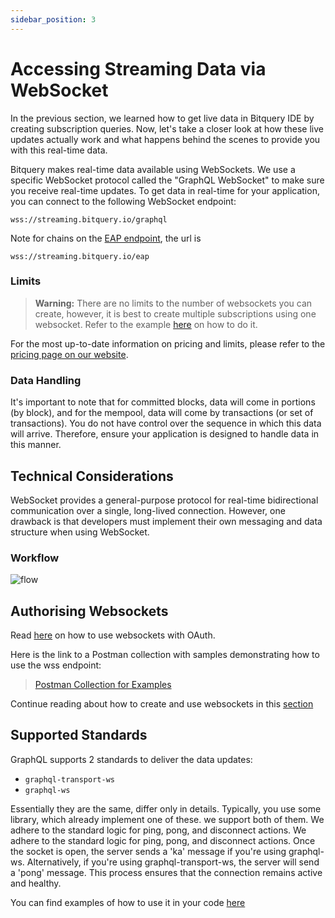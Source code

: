 ```yaml
---
sidebar_position: 3
---
```


# Accessing Streaming Data via WebSocket

In the previous section, we learned how to get live data in Bitquery IDE by creating subscription queries. Now, let's take a closer look at how these live updates actually work and what happens behind the scenes to provide you with this real-time data.

Bitquery makes real-time data available using WebSockets. We use a specific WebSocket protocol called the "GraphQL WebSocket" to make sure you receive real-time updates. To get data in real-time for your application, you can connect to the following WebSocket endpoint:

```
wss://streaming.bitquery.io/graphql
```

Note for chains on the [EAP endpoint](https://streaming.bitquery.io/eap), the url is

```
wss://streaming.bitquery.io/eap
```

### Limits

> **Warning:** There are no limits to the number of websockets you can create, however, it is best to create multiple subscriptions using one websocket. Refer to the example [here](/docs/subscriptions/subscription.md) on how to do it.

 For the most up-to-date information on pricing and limits, please refer to the [pricing page on our website](https://bitquery.io/pricing).

### Data Handling

It's important to note that for committed blocks, data will come in portions (by block), and for the mempool, data will come by transactions (or set of transactions). You do not have control over the sequence in which this data will arrive. Therefore, ensure your application is designed to handle data in this manner.

## Technical Considerations

WebSocket provides a general-purpose protocol for real-time bidirectional communication over a single, long-lived connection. However, one drawback is that developers must implement their own messaging and data structure when using WebSocket.

### Workflow

![flow](/img/diagrams/wss_flowchart.png)

## Authorising Websockets

Read [here](https://docs.bitquery.io/docs/authorisation/websocket/) on how to use websockets with OAuth.

Here is the link to a Postman collection with samples demonstrating how to use the wss endpoint:

> [Postman Collection for Examples](https://www.postman.com/interstellar-eclipse-270749/workspace/bitquery)

Continue reading about how to create and use websockets in this [section](/docs/subscriptions/subscription.md)

## Supported Standards

GraphQL supports 2 standards to deliver the data updates:

- `graphql-transport-ws`
- `graphql-ws`

Essentially they are the same, differ only in details. Typically, you use some library,
which already implement one of these. we support both of them. We adhere to the standard logic for ping, pong, and disconnect actions.
We adhere to the standard logic for ping, pong, and disconnect actions. Once the socket is open, the server sends a 'ka' message if you're using graphql-ws. Alternatively, if you're using graphql-transport-ws, the server will send a 'pong' message. This process ensures that the connection remains active and healthy.

You can find examples of how to use it in your code [here](/docs/subscriptions/examples.md)

